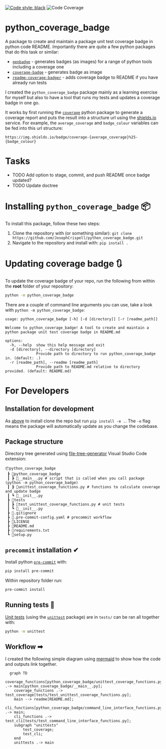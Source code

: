 [![Code style: black](https://img.shields.io/badge/code%20style-black-000000.svg)](https://github.com/psf/black)
![Code Coverage](https://img.shields.io/badge/coverage-71.8%25-orange)

# python_coverage_badge
A package to create and maintain a package unit test coverage badge in python code README. Importantly there are quite a few python packages that do this task or similar:
- [`genbadge`](https://smarie.github.io/python-genbadge/) - generates badges (as images) for a range of python tools including a coverage one
- [`coverage-badge`](https://pypi.org/project/coverage-badge/) - generates badge as image
- [`readme-coverage-badger`](https://pypi.org/project/readme-coverage-badger/) - adds coverage badge to README if you have already run tests

I created the `python_coverage_badge` package mainly as a learning exercise for myself but also to have a tool that runs my tests and updates a coverage badge in one go.

It works by first running the [`coverage`](https://coverage.readthedocs.io/) python package to generate a coverage report and puts the result into a structure url using the [shields.io](https://shields.io/) service. For example, the `average_coverage` and `badge_colour` variables can be fed into this url structure:
```
https://img.shields.io/badge/coverage-{average_coverage}%25-{badge_colour}
```

# Tasks

- TODO Add option to stage, commit, and push README once badge updated?
- TODO Update doctree

# Installing `python_coverage_badge` 📦
To install this package, follow these two steps:
1. Clone the repository with (or something similar): `git clone https://github.com/JosephCrispell/python_coverage_badge.git`
2. Navigate to the repository and install with: `pip install .`

# Updating coverage badge 🔃
To update the coverage badge of your repo, run the following from within the **root** folder of your repository:
```bash
python -m python_coverage_badge
```

There are a couple of command line arguments you can use, take a look with `python -m python_coverage_badge`:
```
usage: python_coverage_badge [-h] [-d [directory]] [-r [readme_path]]

Welcome to python_coverage_badge! A tool to create and maintain a python package unit test coverage badge in README.md

options:
  -h, --help  show this help message and exit
  -d [directory], --directory [directory]
              Provide path to directory to run python_coverage_badge in. (default: .)
  -r [readme_path], --readme [readme_path]
              Provide path to README.md relative to directory provided. (default: README.md)
```

# For Developers

## Installation for development
As [above](#updating-coverage-badge-🔃) to install clone the repo but run `pip install -e .`. The `-e` flag means the package will automatically update as you change the codebase.

## Package structure
Directory tree generated using [file-tree-generator](https://marketplace.visualstudio.com/items?itemName=Shinotatwu-DS.file-tree-generator) Visual Studio Code extension:

```
📦python_coverage_badge
 ┣ 📂python_coverage_badge
 ┃ ┣ 📜__main__.py # script that is called when you call package (python -m python_coverage_badge)
 ┃ ┣ 📜unittest_coverage_functions.py # functions to calculate coverage and update badge
 ┃ ┗ 📜__init__.py
 ┣ 📂tests
 ┃ ┣ 📜test_unittest_coverage_functions.py # unit tests
 ┃ ┗ 📜__init__.py
 ┣ 📜.gitignore
 ┣ 📜.pre-commit-config.yaml # precommit workflow
 ┣ 📜LICENSE
 ┣ 📜README.md
 ┣ 📜requirements.txt
 ┗ 📜setup.py
```

## `precommit` installation ✔

Install python [`pre-commit`](https://pre-commit.com/) with:
```bash
pip install pre-commit
```

Within repository folder run:
```bash
pre-commit install
```

## Running tests 🧪
[Unit tests](https://realpython.com/python-testing/) (using the [`unittest`](https://docs.python.org/3/library/unittest.html) package) are in `tests/` can be ran all together with:
```bash
python -m unittest
```

## Workflow ➡
I created the following simple diagram using [mermaid](https://mermaid.js.org/) to show how the code and outputs link together.

```mermaid
  graph TD
    coverage_functions[python_coverage_badge/unittest_coverage_functions.py] .-> main[python_coverage_badge/__main__.py];
    coverage_functions .-> test_coverage[tests/test_unittest_coverage_functions.py];
    main --> readme[README.md];
    cli_functions[python_coverage_badge/command_line_interface_functions.py] .-> main;
    cli_functions .-> test_cli[tests/test_command_line_interface_functions.py];
    subgraph "unittests"
        test_coverage;
        test_cli;
    end
    unittests .-> main
```
